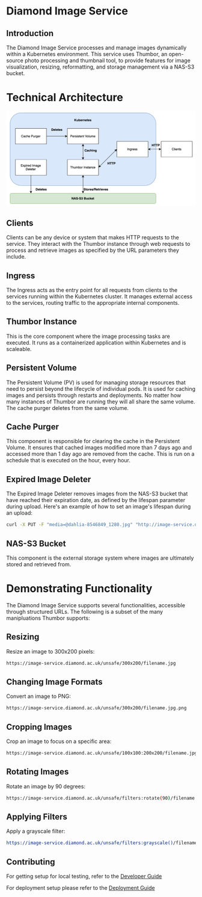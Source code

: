 # Diamond Image Service

## Introduction

The Diamond Image Service processes and manage images dynamically within a Kubernetes environment. This service uses Thumbor, an open-source photo processing and thumbnail tool, to provide features for image visualization, resizing, reformatting, and storage management via a NAS-S3 bucket.

# Technical Architecture

![Thumbor Architecture](thumbor/assets/ThumborArchitecture.png)

## Clients
Clients can be any device or system that makes HTTP requests to the service. They interact with the Thumbor instance through web requests to process and retrieve images as specified by the URL parameters they include.

## Ingress  
The Ingress acts as the entry point for all requests from clients to the services running within the Kubernetes cluster. It manages external access to the services, routing traffic to the appropriate internal components.

## Thumbor Instance 
This is the core component where the image processing tasks are executed. It runs as a containerized application within Kubernetes and is scaleable.

## Persistent Volume 
The Persistent Volume (PV) is used for managing storage resources that need to persist beyond the lifecycle of individual pods. It is used for caching images and persists through restarts and deployments. No matter how many instances of Thumbor are running they will all share the same volume. The cache purger deletes from the same volume.

## Cache Purger
This component is responsible for clearing the cache in the Persistent Volume. It ensures that cached images modified more than 7 days ago and accessed more than 1 day ago are removed from the cache. This is run on a schedule that is executed on the hour, every hour.

## Expired Image Deleter
The Expired Image Deleter removes images from the NAS-S3 bucket that have reached their expiration date, as defined by the lifespan parameter during upload. Here's an example of how to set an image's lifespan during an upload:

```bash
curl -X PUT -F "media=@dahlia-8546849_1280.jpg" "http://image-service.diamond.ac.uk/unsafe/upload?lifespan=<number of days>"
```

## NAS-S3 Bucket
This component is the external storage system where images are ultimately stored and retrieved from.

# Demonstrating Functionality

The Diamond Image Service supports several functionalities, accessible through structured URLs. The following is a subset of the many manipluations Thumbor supports:

## Resizing
Resize an image to 300x200 pixels:
```bash
https://image-service.diamond.ac.uk/unsafe/300x200/filename.jpg
```

## Changing Image Formats
Convert an image to PNG:
```bash
https://image-service.diamond.ac.uk/unsafe/300x200/filename.jpg.png
```

## Cropping Images
Crop an image to focus on a specific area:
```bash
https://image-service.diamond.ac.uk/unsafe/100x100:200x200/filename.jpg
```

## Rotating Images
Rotate an image by 90 degrees:
```bash
https://image-service.diamond.ac.uk/unsafe/filters:rotate(90)/filename.jpg
```

## Applying Filters
Apply a grayscale filter:
```bash
https://image-service.diamond.ac.uk/unsafe/filters:grayscale()/filename.jpg 
```

## Contributing
For getting setup for local testing, refer to the [Developer Guide](/docs/developer_setup.md)

For deployment setup please refer to the [Deployment Guide](/docs/deployment_guide.md) 